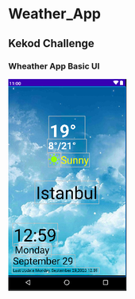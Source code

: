 # Weather_App
## Kekod Challenge
### Wheather App Basic UI

<img src="https://github.com/yakupbilgen/Weather_App/blob/master/app/src/main/res/drawable-v24/weather_ui.png" alt="Weather app ui" />
